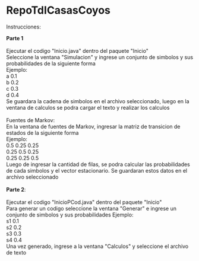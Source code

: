 # RepoTdICasasCoyos

Instrucciones:

<b>Parte 1</b><br/><br/>
Ejecutar el codigo "Inicio.java" dentro del paquete "Inicio"<br/>
Seleccione la ventana "Simulacion" y ingrese un conjunto de simbolos y sus probabilidades de la siguiente forma<br/>
Ejemplo:<br/>
a 0.1<br/>
b 0.2<br/>
c 0.3<br/>
d 0.4<br/>
Se guardara la cadena de simbolos en el archivo seleccionado, luego en la ventana de calculos se podra cargar el texto y realizar los calculos
<br/><br/>
Fuentes de Markov:<br/>
En la ventana de fuentes de Markov, ingresar la matriz de transicion de estados de la siguiente forma<br/>
Ejemplo:<br/>
0.5 0.25 0.25<br/>
0.25 0.5 0.25<br/>
0.25 0.25 0.5<br/>
Luego de ingresar la cantidad de filas, se podra calcular las probabilidades de cada simbolos y el vector estacionario. Se guardaran estos datos en el archivo seleccionado<br/>
<br/>
<b>Parte 2</b>:<br/><br/>
Ejecutar el codigo "InicioPCod.java" dentro del paquete "Inicio"<br/>
Para generar un codigo seleccione la ventana "Generar" e ingrese un conjunto de simbolos y sus probabilidades
Ejemplo:<br/>
s1 0.1<br/>
s2 0.2<br/>
s3 0.3<br/>
s4 0.4<br/>
Una vez generado, ingrese a la ventana "Calculos" y seleccione el archivo de texto



